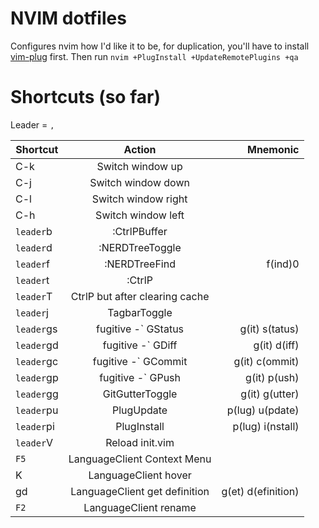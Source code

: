 # NVIM dotfiles

Configures nvim how I'd like it to be, for duplication, you'll have to install [vim-plug](https://github.com/junegunn/vim-plug) first.
Then run `nvim +PlugInstall +UpdateRemotePlugins +qa`

# Shortcuts (so far)

Leader = `,`

| Shortcut | Action | Mnemonic 
| ---------|:-------:|---------:|
| C-k | Switch window up | 
| C-j | Switch window down | 
| C-l | Switch window right | 
| C-h | Switch window left |
| `leader`b | :CtrlPBuffer | 
| `leader`d | :NERDTreeToggle |
| `leader`f | :NERDTreeFind | f(ind)0
| `leader`t | :CtrlP |
| `leader`T | CtrlP but after clearing cache
| `leader`j | TagbarToggle
| `leader`gs | fugitive -` GStatus | g(it) s(tatus)
| `leader`gd | fugitive -` GDiff | g(it) d(iff)
| `leader`gc | fugitive -` GCommit | g(it) c(ommit)
| `leader`gp | fugitive -` GPush | g(it) p(ush)
| `leader`gg | GitGutterToggle | g(it) g(utter)
| `leader`pu | PlugUpdate | p(lug) u(pdate)
| `leader`pi | PlugInstall | p(lug) i(nstall)
| `leader`V | Reload init.vim |
| `F5` | LanguageClient Context Menu |
| K | LanguageClient hover |
| gd | LanguageClient get definition | g(et) d(efinition)
| `F2` | LanguageClient rename |

